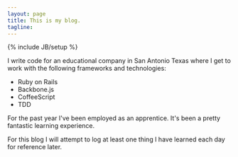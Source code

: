 ```yaml
---
layout: page
title: This is my blog.
tagline:
---
```

{% include JB/setup %}

I write code for an educational company in San Antonio Texas where I get to work with the following frameworks and technologies: 

*    Ruby on Rails
*    Backbone.js
*    CoffeeScript
*    TDD

For the past year I've been employed as an apprentice. It's been a pretty fantastic learning experience. 

For this blog I will attempt to log at least one thing I have learned each day for reference later.

